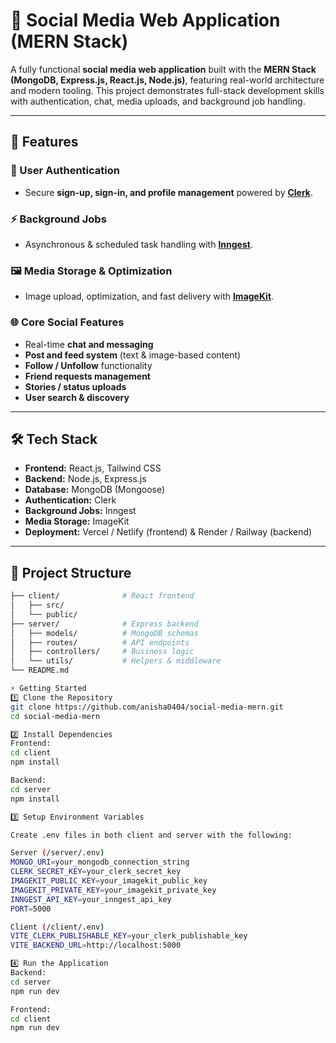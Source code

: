 # 📱 Social Media Web Application (MERN Stack)

A fully functional **social media web application** built with the **MERN Stack (MongoDB, Express.js, React.js, Node.js)**, featuring real-world architecture and modern tooling. This project demonstrates full-stack development skills with authentication, chat, media uploads, and background job handling.  

---

## 🚀 Features

### 🔑 User Authentication
- Secure **sign-up, sign-in, and profile management** powered by **[Clerk](https://clerk.dev/)**.

### ⚡ Background Jobs
- Asynchronous & scheduled task handling with **[Inngest](https://www.inngest.com/)**.

### 🖼️ Media Storage & Optimization
- Image upload, optimization, and fast delivery with **[ImageKit](https://imagekit.io/)**.

### 🌐 Core Social Features
- Real-time **chat and messaging**  
- **Post and feed system** (text & image-based content)  
- **Follow / Unfollow** functionality  
- **Friend requests management**  
- **Stories / status uploads**  
- **User search & discovery**

---

## 🛠️ Tech Stack

- **Frontend:** React.js, Tailwind CSS  
- **Backend:** Node.js, Express.js  
- **Database:** MongoDB (Mongoose)  
- **Authentication:** Clerk  
- **Background Jobs:** Inngest  
- **Media Storage:** ImageKit  
- **Deployment:** Vercel / Netlify (frontend) & Render / Railway (backend)  

---

## 📂 Project Structure

```bash
├── client/              # React frontend
│   ├── src/
│   └── public/
├── server/              # Express backend
│   ├── models/          # MongoDB schemas
│   ├── routes/          # API endpoints
│   ├── controllers/     # Business logic
│   └── utils/           # Helpers & middleware
└── README.md

⚡ Getting Started
1️⃣ Clone the Repository
git clone https://github.com/anisha0404/social-media-mern.git
cd social-media-mern

2️⃣ Install Dependencies
Frontend:
cd client
npm install

Backend:
cd server
npm install

3️⃣ Setup Environment Variables

Create .env files in both client and server with the following:

Server (/server/.env)
MONGO_URI=your_mongodb_connection_string
CLERK_SECRET_KEY=your_clerk_secret_key
IMAGEKIT_PUBLIC_KEY=your_imagekit_public_key
IMAGEKIT_PRIVATE_KEY=your_imagekit_private_key
INNGEST_API_KEY=your_inngest_api_key
PORT=5000

Client (/client/.env)
VITE_CLERK_PUBLISHABLE_KEY=your_clerk_publishable_key
VITE_BACKEND_URL=http://localhost:5000

4️⃣ Run the Application
Backend:
cd server
npm run dev

Frontend:
cd client
npm run dev

